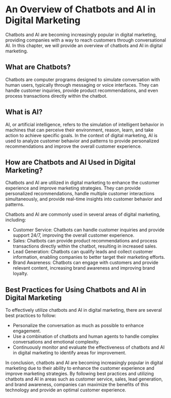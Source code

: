 An Overview of Chatbots and AI in Digital Marketing
====================================================================================================

Chatbots and AI are becoming increasingly popular in digital marketing, providing companies with a way to reach customers through conversational AI. In this chapter, we will provide an overview of chatbots and AI in digital marketing.

What are Chatbots?
------------------

Chatbots are computer programs designed to simulate conversation with human users, typically through messaging or voice interfaces. They can handle customer inquiries, provide product recommendations, and even process transactions directly within the chatbot.

What is AI?
-----------

AI, or artificial intelligence, refers to the simulation of intelligent behavior in machines that can perceive their environment, reason, learn, and take action to achieve specific goals. In the context of digital marketing, AI is used to analyze customer behavior and patterns to provide personalized recommendations and improve the overall customer experience.

How are Chatbots and AI Used in Digital Marketing?
--------------------------------------------------

Chatbots and AI are utilized in digital marketing to enhance the customer experience and improve marketing strategies. They can provide personalized recommendations, handle multiple customer interactions simultaneously, and provide real-time insights into customer behavior and patterns.

Chatbots and AI are commonly used in several areas of digital marketing, including:

* Customer Service: Chatbots can handle customer inquiries and provide support 24/7, improving the overall customer experience.
* Sales: Chatbots can provide product recommendations and process transactions directly within the chatbot, resulting in increased sales.
* Lead Generation: Chatbots can qualify leads and collect customer information, enabling companies to better target their marketing efforts.
* Brand Awareness: Chatbots can engage with customers and provide relevant content, increasing brand awareness and improving brand loyalty.

Best Practices for Using Chatbots and AI in Digital Marketing
-------------------------------------------------------------

To effectively utilize chatbots and AI in digital marketing, there are several best practices to follow:

* Personalize the conversation as much as possible to enhance engagement.
* Use a combination of chatbots and human agents to handle complex conversations and emotional complexity.
* Continuously monitor and evaluate the effectiveness of chatbots and AI in digital marketing to identify areas for improvement.

In conclusion, chatbots and AI are becoming increasingly popular in digital marketing due to their ability to enhance the customer experience and improve marketing strategies. By following best practices and utilizing chatbots and AI in areas such as customer service, sales, lead generation, and brand awareness, companies can maximize the benefits of this technology and provide an optimal customer experience.


